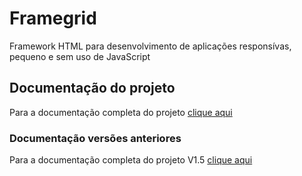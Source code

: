 # Framegrid
Framework HTML para desenvolvimento de aplicações responsívas, pequeno e sem uso de JavaScript

## Documentação do projeto

Para a documentação completa do projeto [clique aqui](https://framegrid.sistemascriativa.com.br/)

### Documentação versões anteriores
Para a documentação completa do projeto V1.5 [clique aqui](https://framegrid.sistemascriativa.com.br/versao-1.5)
